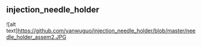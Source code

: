 ## injection_needle_holder


![alt text]https://github.com/yanwuguo/injection_needle_holder/blob/master/needle_holder_assem2.JPG

